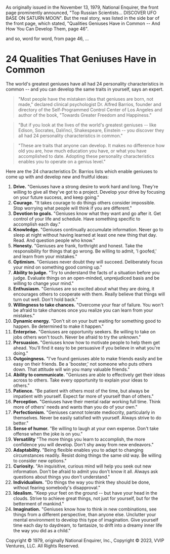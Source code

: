 As originally issued in the November 13, 1979, National Enquirer, the front page prominently announced, "Top Russian Scientists... DISCOVER UFO BASE ON SATURN MOON". But the real story, was listed in the side bar of the front page, which stated, "Qualities Geniuses Have in Common -- And How You Can Develop Them, page 46".

and so, word for word, from page 46, ...

# 24 Qualities That Geniuses Have in Common

The world's greatest geniuses have all had 24 personality characteristics in common -- and you can develop the same traits in yourself, says an expert.

> "Most people have the mistaken idea that geniuses are born, not made," declared clinical psychologist Dr. Alfred Barrios, founder and directory of the Self-Programmed Control Center of Los Angeles and author of the book, "Towards Greater Freedom and Happiness."

> "But if you look at the lives of the world's greatest geniuses -- like Edison, Socrates, DaVinci, Shakespeare, Einstein -- you discover they all had 24 personality characteristics in common."

> "These are traits that anyone can develop. It makes no difference how old you are, how much education you have, or what you have accomplished to date. Adopting these personality characteristics enables you to operate on a genius level."

Here are the 24 characteristics Dr. Barrios lists which enable geniuses to come up with and develop new and fruitful ideas:

1. **Drive.** "Geniuses have a strong desire to work hard and long. They're willing to give all they've got to a project. Develop your drive by focusing on your future success, and keep going."
2. **Courage.** "It takes courage to do things others consider impossible. Stop worrying what people will think if you are different."
3. **Devotion to goals.** "Geniuses know what they want and go after it. Get control of your life and schedule. Have something specific to accomplish each day."
4. **Knowledge.** "Geniuses continually accumulate information. Never go to sleep at night without having learned at least one new thing that day. Read. And question people who know."
5. **Honesty.** "Geniuses are frank, forthright and honest. Take the responsibility for things that go wrong. Be willing to admit, 'I goofed,' and learn from your mistakes."
6. **Optimism.** "Geniuses never doubt they will succeed. Deliberately focus your mind on something good coming up."
7. **Ability to judge.** "Try to understand the facts of a situation before you judge. Evaluate things on an open-minded, unprejudiced basis and be willing to change your mind."
8. **Enthusiasm.** "Geniuses are so excited about what they are doing, it encourages others to cooperate with them. Really believe that things will turn out well. Don't hold back."
9. **Willingness to take chances.** "Overcome your fear of failure. You won't be afraid to take chances once you realize you can learn from your mistakes."
10. **Dynamic energy.** "Don't sit on your butt waiting for something good to happen. Be determined to make it happen."
11. **Enterprise.** "Geniuses are opportunity seekers. Be willing to take on jobs others won't touch. Never be afraid to try the unknown."
12. **Persuasion.** "Geniuses know how to motivate people to help them get ahead. You'll find it easy to be persuasive if you believe in what you're doing."
13. **Outgoingness.** "I've found geniuses able to make friends easily and be easy on their friends. Be a 'booster,' not someone who puts others down. That attitude will win you many valuable friends."
14. **Ability to communicate.** "Geniuses are able to effectively get their ideas across to others. Take every opportunity to explain your ideas to others."
15. **Patience.** "Be patient with others most of the time, but always be impatient with yourself. Expect far more of yourself than of others."
16. **Perception.** "Geniuses have their mental radar working full time. Think more of others' needs and wants than you do of your own."
17. **Perfectionism.** "Geniuses cannot tolerate mediocrity, particularly in themselves. Never be easily satisfied with yourself. Always strive to do better."
18. **Sense of humor.** "Be willing to laugh at your own expense. Don't take offense when the joke is on you."
19. **Versatility** "The more things you learn to accomplish, the more confidence you will develop. Don't shy away from new endeavors."
20. **Adaptability.** "Being flexible enables you to adapt to changing circumstances readily. Resist doing things the same old way. Be willing to consider new options."
21. **Curiosity.** "An inquisitive, curious mind will help you seek out new information. Don't be afraid to admit you don't know it all. Always ask questions about things you don't understand."
22. **Individualism.** "Do things the way you think they should be done, without fearing somebody's disapproval."
23. **Idealism.** "Keep your feet on the ground -- but have your head in the clouds. Strive to achieve great things, not just for yourself, but for the betterment of mankind."
24. **Imagination.** "Geniuses know how to think in new combinations, see things from a different perspective, than anyone else. Unclutter your mental environment to develop this type of imagination. Give yourself time each day to daydream, to fantasize, to drift into a dreamy inner life the way you did as a child."

Copyright &copy; 1979, originally National Enquirer, Inc., Copyright &copy; 2023, VVIP Ventures, LLC. All Rights Reserved.
